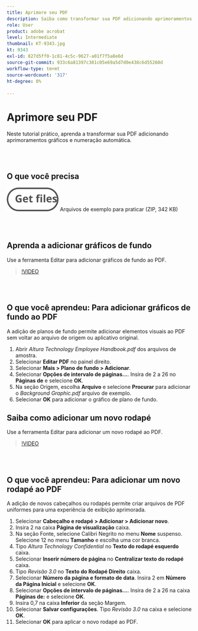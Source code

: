 ```yaml
---
title: Aprimore seu PDF
description: Saiba como transformar sua PDF adicionando aprimoramentos gráficos e numeração automática
role: User
product: adobe acrobat
level: Intermediate
thumbnail: KT-9343.jpg
kt: 9343
exl-id: 827d5ff0-1c81-4c5c-9627-a01f7f5a8e6d
source-git-commit: 933c6a81397c381c05e69a5d7d0e438c6d55260d
workflow-type: tm+mt
source-wordcount: '317'
ht-degree: 0%

---
```


# Aprimore seu PDF

Neste tutorial prático, aprenda a transformar sua PDF adicionando aprimoramentos gráficos e numeração automática.

<br> 

## O que você precisa

[![Obter arquivos](../assets/Getfiles.svg)](../assets/Enhance.zip)
Arquivos de exemplo para praticar (ZIP, 342 KB)

<br> 

## Aprenda a adicionar gráficos de fundo

Use a ferramenta Editar para adicionar gráficos de fundo ao PDF.

>[!VIDEO](https://video.tv.adobe.com/v/338746?hidetitle=true)

<br> 

## O que você aprendeu: Para adicionar gráficos de fundo ao PDF

A adição de planos de fundo permite adicionar elementos visuais ao PDF sem voltar ao arquivo de origem ou aplicativo original.

1. Abrir *Altura Technology Employee Handbook.pdf* dos arquivos de amostra.
1. Selecionar **Editar PDF** no painel direito.
1. Selecionar **Mais > Plano de fundo > Adicionar**.
1. Selecionar **Opções de intervalo de páginas...**.
Insira de 2 a 26 no **Páginas de** e selecione **OK**.
1. Na seção Origem, escolha **Arquivo** e selecione **Procurar** para adicionar o *Background Graphic.pdf* arquivo de exemplo.
1. Selecionar **OK** para adicionar o gráfico de plano de fundo.

## Saiba como adicionar um novo rodapé

Use a ferramenta Editar para adicionar um novo rodapé ao PDF.

>[!VIDEO](https://video.tv.adobe.com/v/338745?hidetitle=true)

<br> 

## O que você aprendeu: Para adicionar um novo rodapé ao PDF

A adição de novos cabeçalhos ou rodapés permite criar arquivos de PDF uniformes para uma experiência de exibição aprimorada.

1. Selecionar **Cabeçalho e rodapé > Adicionar > Adicionar novo**.
1. Insira 2 na caixa **Página de visualização** caixa.
1. Na seção Fonte, selecione Calibri Negrito no menu **Nome** suspenso.
Selecione 12 no menu **Tamanho** e escolha uma cor branca.
1. Tipo *Altura Technology Confidential* no **Texto do rodapé esquerdo** caixa.
1. Selecionar **Inserir número de página** no **Centralizar texto do rodapé** caixa.
1. Tipo *Revisão 3.0* no **Texto do Rodapé Direito** caixa.
1. Selecionar **Número da página e formato de data**.
Insira 2 em **Número da Página Inicial** e selecione **OK**.
1. Selecionar **Opções de intervalo de páginas...**.
Insira de 2 a 26 na caixa **Páginas de:** e selecione **OK**.
1. Insira 0,7 na caixa **Inferior** da seção Margem.
1. Selecionar **Salvar configurações**.
Tipo *Revisão 3.0* na caixa e selecione **OK**.
1. Selecionar **OK** para aplicar o novo rodapé ao PDF.
